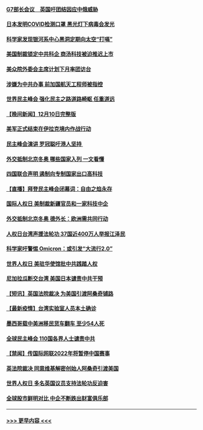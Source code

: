 #### [G7部长会议　英国吁团结因应中俄威胁](../pages/prog202/a103291233.md?t=12112350) 
#### [日本发明COVID检测口罩 黑光灯下病毒会发光](../pages/prog202/a103291133.md?t=12112350) 
#### [科学家发现银河系中心黑洞定期向太空“打嗝”](../pages/prog202/a103291115.md?t=12112350) 
#### [美国制裁锁定中共科企 商汤科技被迫推迟上市](../pages/prog202/a103291094.md?t=12112350) 
#### [美众院外委会主席计划下月率团访台](../pages/prog202/a103291058.md?t=12112350) 
#### [涉嫌为中共办事 前加国航天工程师被指控](../pages/prog202/a103290778.md?t=12112350) 
#### [世界民主峰会 强化民主之路道路崎岖 任重道远](../pages/prog202/a103290944.md?t=12112350) 
#### [【晚间新闻】12月10日完整版](../pages/prog202/a103290928.md?t=12112350) 
#### [美军正式结束在伊拉克境内作战行动](../pages/prog202/a103290595.md?t=12112350) 
#### [民主峰会演讲 罗冠聪吁港人坚持 ](../pages/prog202/a103290755.md?t=12112350) 
#### [外交抵制北京冬奥 哪些国家入列 一文看懂](../pages/prog202/a103290878.md?t=12112350) 
#### [四国联合声明 遏制向专制国家出口高科技](../pages/prog202/a103290591.md?t=12112350) 
#### [【直播】拜登民主峰会闭幕词：自由之焰永存](../pages/prog202/a103290832.md?t=12112350) 
#### [国际人权日 美制裁新疆官员和一家科技中企](../pages/prog202/a103290400.md?t=12112350) 
#### [外交抵制北京冬奥 德外长：欧洲需共同行动](../pages/prog202/a103290294.md?t=12112350) 
#### [人权日台湾声援法轮功 37国近400万人举报江泽民](../pages/prog202/a103290296.md?t=12112350) 
#### [科学家吁警惕 Omicron：或引发“大流行2.0”](../pages/prog202/a103289178.md?t=12112350) 
#### [世界人权日 美驻华使馆批中共践踏人权](../pages/prog202/a103290363.md?t=12112350) 
#### [尼加拉瓜断交台湾 美国日本谴责中共干预](../pages/prog202/a103290292.md?t=12112350) 
#### [【短讯】英国法院裁决 为美国引渡阿桑奇铺路](../pages/prog202/a103290370.md?t=12112350) 
#### [【最新疫情】台湾实验室人员本土确诊](../pages/prog202/a103290372.md?t=12112350) 
#### [墨西哥载中美洲移民货车翻车 至少54人死](../pages/prog202/a103290365.md?t=12112350) 
#### [全球民主峰会 110国各界人士谴责中共](../pages/prog202/a103290337.md?t=12112350) 
#### [【禁闻】传国际网联2022年将暂停中国赛事](../pages/prog202/a103290284.md?t=12112350) 
#### [英法院裁决 同意维基解密创始人阿桑奇引渡美国](../pages/prog202/a103290237.md?t=12112350) 
#### [世界人权日 多名英国议员支持法轮功反迫害](../pages/prog202/a103290276.md?t=12112350) 
#### [全球股市鲜明对比 中企不断跌出财富俱乐部](../pages/prog202/a103290224.md?t=12112350) 

----
#### [ >>> 更早内容 <<< ](../indexes/prog202-earlier.md)
